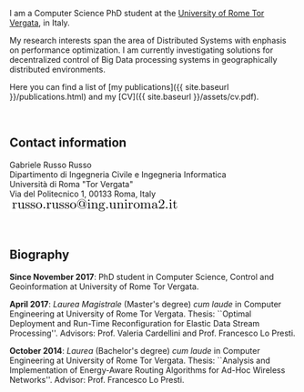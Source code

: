 I am a Computer Science PhD student at the 
[University of Rome Tor Vergata](http://web.uniroma2.it), in Italy.

My research interests span the area of Distributed Systems with enphasis on performance optimization.
I am currently investigating solutions for decentralized control of Big Data processing systems
in geographically distributed environments.

Here you can find a list of [my publications]({{ site.baseurl }}/publications.html)
and my [CV]({{ site.baseurl }}/assets/cv.pdf).


&nbsp;


## Contact information ##
<a name ="contact"></a>
Gabriele Russo Russo<br/>
Dipartimento di Ingegneria Civile e Ingegneria Informatica<br/>
Università di Roma "Tor Vergata"<br/>
Via del Politecnico 1, 00133 Roma, Italy<br/>
![](images/email_addr.png)


 
 
&nbsp;



## Biography ##
<a name ="bio"></a>
**Since November 2017**: PhD student in Computer Science, Control and
Geoinformation at University of Rome Tor Vergata.

**April 2017**: *Laurea Magistrale* (Master's degree) *cum laude* in Computer 
Engineering at University of Rome Tor Vergata. Thesis: ``Optimal Deployment
and Run-Time Reconfiguration for Elastic Data Stream Processing''. Advisors: Prof.
Valeria Cardellini and Prof. Francesco Lo Presti.

**October 2014**: *Laurea* (Bachelor's degree) *cum laude* in Computer
Engineering at University of Rome Tor Vergata. Thesis: ``Analysis and Implementation of Energy-Aware Routing Algorithms for Ad-Hoc Wireless
Networks''. Advisor: Prof.
Francesco Lo Presti.

&nbsp;

